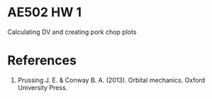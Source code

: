 # AE502 HW 1
Calculating DV and creating pork chop plots

# References
1. Prussing J. E. & Conway B. A. (2013). Orbital mechanics. Oxford University Press.
